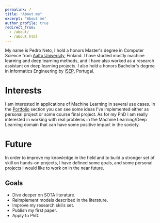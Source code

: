 ```yaml
---
permalink: /
title: "About me"
excerpt: "About me"
author_profile: true
redirect_from: 
  - /about/
  - /about.html
---
```


My name is Pedro Neto, I hold a honors Master's degree in Computer Science from [Aalto University](https://www.aalto.fi/en), Finland. I have studied mostly machine learning and deep learning methods, and I have also worked as a research assistant on deep learning projects. I also hold a honors Bachelor's degree in Informatics Engineering by [ISEP](http://isep.ipp.pt/),  Portugal. 

Interests 
======
I am interested in applications of Machine Learning in several use cases. In the [Portfolio](https://netopedro.github.io/portfolio/) section you can see some ideas I've implemented either as personal project or some course final project. As for my PhD I am really interested in working with real problems in the Machine Learning/Deep Learning domain that can have some positive impact in the society.

Future
======
In order to improve my knowledge in the field and to build a stronger set of skill on hands-on projects, I have defined some goals, and some personal projects I would like to work on in the near future. 

Goals
------
* Dive deeper on SOTA literature.
* Reimplement models described in the literature.
* Improve my research skills set.
* Publish my first paper.
* Apply to PhD.
